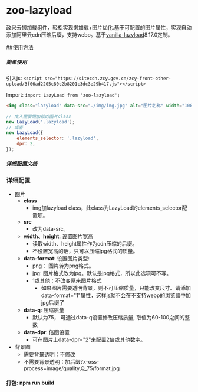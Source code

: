 # zoo-lazyload

政采云懒加载组件，轻松实现懒加载+图片优化.基于可配置的图片属性，实现自动添加阿里云cdn压缩后缀，支持webp。基于[vanilla-lazyload](https://www.andreaverlicchi.eu/lazyload/)8.17.0定制。

##使用方法

##### 简单使用

引入js: `<script src="https://sitecdn.zcy.gov.cn/zcy-front-other-upload/3f06ad2205c80c2b8201c3dc3e29b417.js"></script>`

Import: `import LazyLoad from 'zoo-lazyload'; `

```html
<img class="lazyload" data-src="./img/img.jpg" alt="图片名称" width="100" height="100" />
```

```javascript
// 传入需要懒加载的图片class
new LazyLoad('.lazyload');
// 或者
new LazyLoad({
    elements_selector: '.lazyload',
    dpr: 2,
});
```

##### [详细配置文档](https://www.andreaverlicchi.eu/lazyload/)

### 详细配置
* 图片
    * **class**
        * img加lazyload class，此class为LazyLoad的elements_selector配置项。
    * **src**
        * 改为data-src。
    * **width、height**: 设置图片宽高
        * 读取width、height属性作为cdn压缩的后缀。
        * 不设置宽高的话，只可以压缩jpg格式的质量。
    * **data-format**: 设置图片类型:
        * png： 图片转为png格式。
        * jpg: 图片格式改为jpg。默认是jpg格式，所以此选项可不写。
        * 1或其他：不改变原来图片格式
            * 如果图片需要透明背景，则不可压缩质量，只能改变尺寸。请添加data-format="1"属性，这样js就不会在不支持webp的浏览器中加jpg后缀了
    * **data-q**: 压缩质量
        * 默认为75， 可通过data-q设置<img data-q="80" />修改压缩质量, 取值为60-100之间的整数
    * **data-dpr**:  倍图设置
        * 可在图片上data-dpr="2"来配置2倍或其他数字。
* 背景图
    * 需要背景透明：不修改
    * 不需要背景透明：加后缀?x-oss-process=image/quality,Q_75/format,jpg

#### 打包: npm run build

